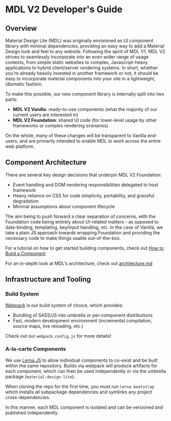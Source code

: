 # MDL V2 Developer's Guide

## Overview

Material Design Lite (MDL) was originally envisioned as UI component library with minimal dependencies, providing an easy way to add a Material Design look and feel to any website. Following the spirit of MDL V1, MDL V2 strives to seamlessly incorporate into an even wider range of usage contexts, from simple static websites to complex, Javascript-heavy applications to hybrid client/server rendering systems. In short, whether you're already heavily invested in another framework or not, it should be easy to incorporate material components into your site in a lightweight, idiomatic fashion.

To make this possible, our new component library is internally split into two parts:

- **MDL V2 Vanilla**: ready-to-use components (what the majority of our current users are interested in)
- **MDL V2 Foundation**: shared UI code (for lower-level usage by other frameworks or complex rendering scenarios)

On the whole, many of these changes will be transparent to Vanilla end-users, and are primarily intended to enable MDL to work across the entire web platform.

## Component Architecture

There are several key design decisions that underpin MDL V2 Foundation:

- Event handling and DOM rendering responsibilities delegated to host framework
- Heavy reliance on CSS for code simplicity, portability, and graceful degradation
- Minimal assumptions about component lifecycle

The aim being to push forward a clear separation of concerns, with the Foundation code being entirely about UI-related matters - as opposed to data-binding, templating, key/input handling, etc. In the case of Vanilla, we take a plain JS approach towards wrapping Foundation and providing the necessary code to make things usable out-of-the-box.

For a tutorial on how to get started building components, check out [How to Build a Component](./how-to-build-a-component.md)

For an in-depth look at MDL's architecture, check out [architecture.md](./architecture.md)

## Infrastructure and Tooling

### Build System

[Webpack](https://webpack.github.io/) is our build system of choice, which provides:

- Bundling of SASS/JS into umbrella or per-component distributions
- Fast, modern development environment (incremental compilation, source maps, live reloading, etc.)

Check out our `webpack.config.js` for more details!

### A-la-carte Components

We use [Lerna JS](https://lernajs.io/) to allow individual components to co-exist and be built within the same repository. Builds via webpack will produce artifacts for each component, which can then be used independently or via the umbrella package (`material-design-lite`).

When cloning the repo for the first time, you must run `lerna bootstrap` which installs all subpackage dependencies and symlinks any project cross-dependencies.

In this manner, each MDL component is isolated and can be versioned and published independently.
